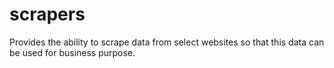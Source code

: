 # scrapers
Provides the ability to scrape data from select websites so that this data can be used for business purpose.
